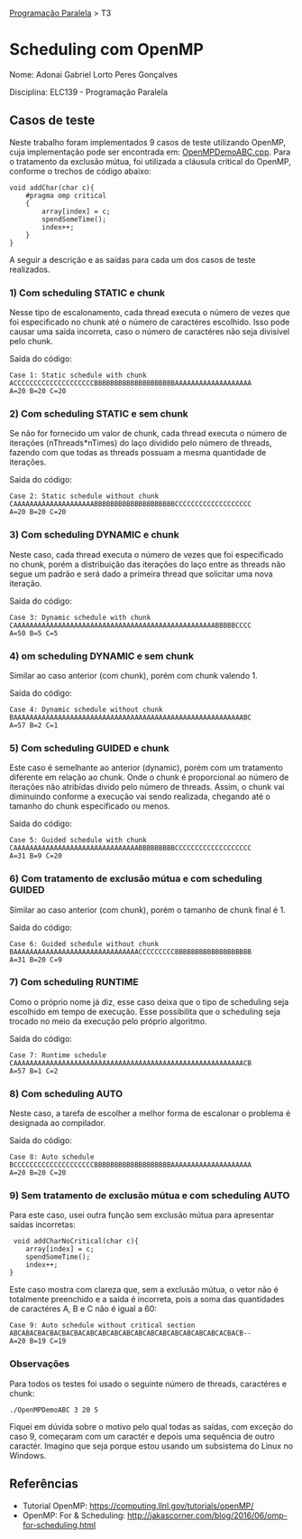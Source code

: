 [Programação Paralela](https://github.com/AndreaInfUFSM/elc139-2019a) > T3

# Scheduling com OpenMP

Nome: Adonai Gabriel Lorto Peres Gonçalves

Disciplina: ELC139 - Programação Paralela

##  Casos de teste
Neste trabalho foram implementados 9 casos de teste utilizando OpenMP, cuja implementação pode ser encontrada em: [OpenMPDemoABC.cpp](OpenMPDemoABC.cpp). Para o tratamento da exclusão mútua, foi utilizada a cláusula critical do OpenMP, conforme o trechos de código abaixo:

``` 
void addChar(char c){
    #pragma omp critical
    {
        array[index] = c;
        spendSomeTime();
        index++;
    }
}
```
A seguir a descrição e as saídas para cada um dos casos de teste realizados.

### 1) Com scheduling STATIC e chunk
Nesse tipo de escalonamento, cada thread executa o número de vezes que foi especificado no chunk até o número de caractéres escolhido. Isso pode causar uma saída incorreta, caso o número de caractéres não seja divisível pelo chunk.

Saída do código:
```
Case 1: Static schedule with chunk                                                                                   ACCCCCCCCCCCCCCCCCCCCBBBBBBBBBBBBBBBBBBBBAAAAAAAAAAAAAAAAAAA                                                         A=20 B=20 C=20 
```

### 2) Com scheduling STATIC e sem chunk
Se não for fornecido um valor de chunk, cada thread executa o número de iterações (nThreads*nTimes) do laço dividido pelo número de threads, fazendo com que todas as threads possuam a mesma quantidade de iterações.

Saída do código:
```
Case 2: Static schedule without chunk                                                                                CAAAAAAAAAAAAAAAAAAAABBBBBBBBBBBBBBBBBBBBCCCCCCCCCCCCCCCCCCC                                                         A=20 B=20 C=20
```

### 3) Com scheduling DYNAMIC e chunk
Neste caso, cada thread executa o número de vezes que foi especificado no chunk, porém a distribuição das iterações do laço entre as threads não segue um padrão e será dado a primeira thread que solicitar uma nova iteração.

Saída do código:
```
Case 3: Dynamic schedule with chunk                                                                                  CAAAAAAAAAAAAAAAAAAAAAAAAAAAAAAAAAAAAAAAAAAAAAAAAAABBBBBCCCC                                                         A=50 B=5 C=5
```

### 4) om scheduling DYNAMIC e sem chunk
Similar ao caso anterior (com chunk), porém com chunk valendo 1.

Saída do código:
```
Case 4: Dynamic schedule without chunk                                                                               BAAAAAAAAAAAAAAAAAAAAAAAAAAAAAAAAAAAAAAAAAAAAAAAAAAAAAAAAABC                                                         A=57 B=2 C=1 
```

### 5) Com scheduling GUIDED e chunk
Este caso é semelhante ao anterior (dynamic), porém com um tratamento diferente em relação ao chunk. Onde o chunk é proporcional ao número de iterações não atribídas divido pelo número de threads. Assim, o chunk vai diminuindo conforme a execução vai sendo realizada, chegando até o tamanho do chunk especificado ou menos. 

Saída do código:
```
Case 5: Guided schedule with chunk                                                                                   CAAAAAAAAAAAAAAAAAAAAAAAAAAAAAAABBBBBBBBBCCCCCCCCCCCCCCCCCCC                                                         A=31 B=9 C=20 
```

### 6) Com tratamento de exclusão mútua e com scheduling GUIDED
Similar ao caso anterior (com chunk), porém o tamanho de chunk final é 1.

Saída do código:
```
Case 6: Guided schedule without chunk                                                                                BAAAAAAAAAAAAAAAAAAAAAAAAAAAAAAACCCCCCCCCBBBBBBBBBBBBBBBBBBB                                                         A=31 B=20 C=9 
```

### 7) Com scheduling RUNTIME
Como o próprio nome já diz, esse caso deixa que o tipo de scheduling seja escolhido em tempo de execução. Esse possibilita que o scheduling seja trocado no meio da execução pelo próprio algoritmo.

Saída do código:
```
Case 7: Runtime schedule                                                                                             CAAAAAAAAAAAAAAAAAAAAAAAAAAAAAAAAAAAAAAAAAAAAAAAAAAAAAAAAACB                                                         A=57 B=1 C=2
```

### 8) Com scheduling AUTO
Neste caso, a tarefa de escolher a melhor forma de escalonar o problema é designada ao compilador.

Saída do código:
```
Case 8: Auto schedule                                                                                                BCCCCCCCCCCCCCCCCCCCCBBBBBBBBBBBBBBBBBBBAAAAAAAAAAAAAAAAAAAA                                                         A=20 B=20 C=20 
```

### 9) Sem tratamento de exclusão mútua e com scheduling AUTO
Para este caso, usei outra função sem exclusão mútua para apresentar saídas incorretas:

``` 
 void addCharNoCritical(char c){
    array[index] = c;
    spendSomeTime();
    index++;
}
```

Este caso mostra com clareza que, sem a exclusão mútua, o vetor não é totalmente preenchido e a saída é incorreta, pois a soma das quantidades de caractéres A, B e C não é igual a 60:

``` 
Case 9: Auto schedule without critical section                                                                       ABCABACBACBACBACBACABCABCABCABCABCABCABCABCABCABCABCACBACB--                                                         A=20 B=19 C=19
``` 

### Observações

Para todos os testes foi usado o seguinte número de threads, caractéres e chunk:
```
./OpenMPDemoABC 3 20 5
```
Fiquei em dúvida sobre o motivo pelo qual todas as saídas, com exceção do caso 9, começaram com um caractér e depois uma sequência de outro caractér. Imagino que seja porque estou usando um subsistema do Linux no Windows.

## Referências

- Tutorial OpenMP: https://computing.llnl.gov/tutorials/openMP/
- OpenMP: For & Scheduling: http://jakascorner.com/blog/2016/06/omp-for-scheduling.html